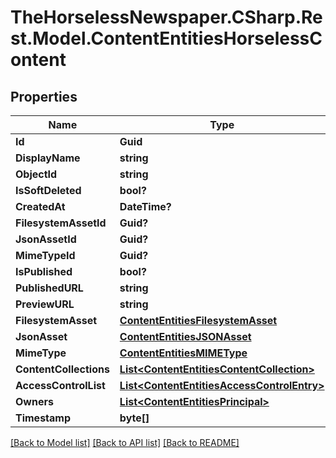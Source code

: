 # TheHorselessNewspaper.CSharp.Rest.Model.ContentEntitiesHorselessContent

## Properties

Name | Type | Description | Notes
------------ | ------------- | ------------- | -------------
**Id** | **Guid** |  | [optional] 
**DisplayName** | **string** |  | [optional] 
**ObjectId** | **string** |  | [optional] 
**IsSoftDeleted** | **bool?** |  | [optional] 
**CreatedAt** | **DateTime?** |  | [optional] 
**FilesystemAssetId** | **Guid?** |  | [optional] 
**JsonAssetId** | **Guid?** |  | [optional] 
**MimeTypeId** | **Guid?** |  | [optional] 
**IsPublished** | **bool?** |  | [optional] 
**PublishedURL** | **string** |  | [optional] 
**PreviewURL** | **string** |  | [optional] 
**FilesystemAsset** | [**ContentEntitiesFilesystemAsset**](ContentEntitiesFilesystemAsset.md) |  | [optional] 
**JsonAsset** | [**ContentEntitiesJSONAsset**](ContentEntitiesJSONAsset.md) |  | [optional] 
**MimeType** | [**ContentEntitiesMIMEType**](ContentEntitiesMIMEType.md) |  | [optional] 
**ContentCollections** | [**List&lt;ContentEntitiesContentCollection&gt;**](ContentEntitiesContentCollection.md) |  | [optional] 
**AccessControlList** | [**List&lt;ContentEntitiesAccessControlEntry&gt;**](ContentEntitiesAccessControlEntry.md) |  | [optional] 
**Owners** | [**List&lt;ContentEntitiesPrincipal&gt;**](ContentEntitiesPrincipal.md) |  | [optional] 
**Timestamp** | **byte[]** |  | [optional] 

[[Back to Model list]](../README.md#documentation-for-models) [[Back to API list]](../README.md#documentation-for-api-endpoints) [[Back to README]](../README.md)

